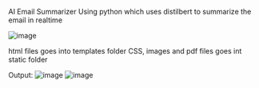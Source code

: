 AI Email Summarizer
Using python which uses distilbert to  summarize the email in realtime

![image](https://github.com/user-attachments/assets/4f3632cf-0253-489f-b7bd-b00a1142bea8)

html files goes into templates folder
CSS, images and pdf files goes int static folder

Output:
![image](https://github.com/user-attachments/assets/55973c0b-2b97-4d13-aca7-725558136804)
![image](https://github.com/user-attachments/assets/f7d7d80f-889e-4067-9e66-9927038ca219)

